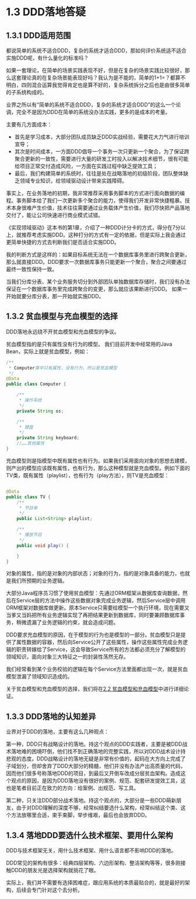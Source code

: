 # 1.3 DDD落地答疑

## 1.3.1 DDD适用范围

都说简单的系统不适合DDD，复杂的系统才适合DDD，那如何评价系统适不适合实施DDD呢，有什么量化的标准吗？

如果一套理论，在简单的场景实践表现不好，但是在复杂的场景实践比较很好，那么这套理论真的在复杂场景能表现好吗？我认为是不能的，简单的1+1=？都算不明白，四则混合运算我觉得肯定也是算不好的，复杂系统拆分之后也是由很多简单的子系统构成的。

业界之所以有“简单的系统不适合DDD，复杂的系统才适合DDD”的这么一个论调，完全不是因为DDD在简单的系统没办法实践，更多的是成本的考量。

主要有几方面成本：

- 首先是学习成本，大部分团队成员缺乏DDD实战经验，需要花大力气进行培训宣导；
- 其次是时间成本，一方面DDD倡导一个事务一次只更新一个聚合，为了保证跨聚合更新的一致性，需要进行大量的研发工时投入以解决技术细节，很有可能给项目正常交付造成风险，一方面在实践过程中缺乏提效工具；
- 最后，我们构建简单的系统时，往往是处在战略落地的初级阶段，团队整体缺乏领域专业知识，给领域驱动设计带来实践障碍。

事实上，在业务落地的初期，我非常推荐采用事务脚本的方式进行面向数据的编程。事务脚本给了我们一次更新多个聚合的能力，使得我们开发非常快捷粗暴。技术本身很难产生价值，技术往往需要通过业务载体产生价值，我们尽快把产品落地交付了，能让公司快速进行商业模式试错。

《实现领域驱动》这本书的第1章，介绍了一种DDD计分卡的方式，得分在7分以上，就推荐考虑实施DDD。这种打分的方式有一定的依据，但是实际上我会通过更简单快捷的方式去判断我们是否适合实施DDD。

我的判断方式是这样的：如果目标系统无法在一个数据库事务里进行跨聚合更新，那么就直接DDD。DDD要求一次数据库事务只能更新一个聚合，聚合之间要通过最终一致性保持一致。

当我们分库分表、某个业务服务切分到外部团队单独数据库存储时，我们没有办法保证在一个数据库事务里完成跨聚合的变更，那么就应该果断进行DDD。
如果一开始就要分库分表，那一开始就实施DDD。

## 1.3.2 贫血模型与充血模型的选择

DDD落地永远绕不开贫血模型和充血模型的争议。

贫血模型指的是只有属性没有行为的模型。 我们目前开发中经常用的Java Bean，实际上就是贫血模型，例如：

```java
/**
 * Computer类中只有属性，没有行为，所以是贫血模型
 */
@Data
public class Computer {

    /**
     * 操作系统
     */
    private String os;

    /**
     * 键盘
     */
    private String keyboard;
    //……其他属性
}
```

充血模型则是指模型中既有属性也有行为。如果我们采用面向对象的思想去建模，则产出的模型应该既有属性，也有行为，那么这种模型就是充血模型。例如下面的TV类，既有属性（playlist），也有行为（play方法），则TV是充血模型：

```java

@Data
public class TV {
    /**
     * 节目单
     */
    public List<String> playlist;

    /**
     * 播放节目
     */
    public void play() {

    }
}
```

对象的属性，指的是对象的内部状态；对象的行为，指的是对象具备的能力，也就是我们所预期的业务逻辑。

大部分Java程序员习惯了使用贫血模型：先通过ORM框架从数据库查询数据，然后在Service层的方法中操作这些数据对象完成业务逻辑，然后Service层中调用ORM框架对数据库做更新。原本Service只需要给模型一个执行环境，现在需要又当爹又当妈把所有业务逻辑实现了再把结果更新到数据库，同时要兼顾数据库事务，稍微遗漏了业务逻辑的约束，就会造成问题。

DDD要求充血模型的原因，在于模型的行为也是模型的一部分。贫血模型只是提供了属性数据的容器，然后向Service公开了这些属性，操作这些属性完成业务逻辑的职责转嫁给了Service，这会导致Service所有的方法都必须充分了解模型的领域知识，面向对象三大特征之一的封装性荡然无存。

我们经常看到某个业务校验的逻辑在每个Service方法里面都出现一次，就是贫血模型泄漏了领域知识造成的。

关于贫血模型和充血模型的选择，我们将在[2.2 贫血模型和充血模型](../2/2.2.md)中进行详细论证。

## 1.3.3 DDD落地的认知差异

业界对于DDD的落地，主要有这么几种观点：

第一种，DDD只有战略设计的落地。持这个观点的DDD实践者，主要是被DDD战术落地难的困境吓倒，他们找不到正确落地的完整实践，所以对DDD战术设计持悲观的态度。DDD战略设计的落地无疑是非常有价值的，起码在大方向上完成了子域划分，但却舍弃了DDD大部分的精髓，他们并没有办法产出高质量的代码，因而他们很多号称落地DDD的项目，到最后又开倒车改成分层贫血架构。造成这个观点的原因，是因为DDD落地没有很好的案例、规范、配套研发提效工具，这也是笔者目前正在致力的方向：给案例、出规范、写工具。

第二种，只关注DDD部分战术落地。持这个观点的，大部分是一些DDD萌新朋友，由于对DDD理解的深度不够，经常纠结要选什么架构，经常纠结这个类、这个方法放哪里合适，束手束脚，举步维艰，最后也会放弃DDD。

## 1.3.4 落地DDD要选什么技术框架、要用什么架构

DDD与技术框架无关，用什么技术框架、用什么语言都不影响DDD的落地。

DDD常见的架构有很多：经典四层架构、六边形架构、整洁架构等等，很多刚接触DDD的朋友光是选择架构就挑花了眼。

实际上，我们并不需要有选择困难症，跟应用系统的本质最贴合的，就是最好的架构，后续会专门针对这个去分析。
